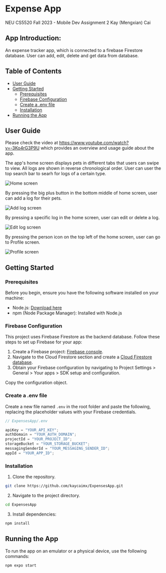 # Expense App

NEU CS5520 Fall 2023 - Mobile Dev Assignment 2
Kay (Mengxian) Cai

## App Introduction:

An expense tracker app, which is connected to a firebase Firestore database. User can add, edit, delete and get data from database.

## Table of Contents

- [User Guide](#user-guide)
- [Getting Started](#getting-started)
  - [Prerequisites](#prerequisites)
  - [Firebase Configuration](#firebase-configuration)
  - [Create a .env file](#create-a-env-file)
  - [Installation](#installation)
- [Running the App](#running-the-app)

## User Guide

Please check the video at https://www.youtube.com/watch?v=-3Ko4rG3P9U which provides an overview and usage guide about the app.

The app's home screen displays pets in different tabs that users can swipe to view. All logs are shown in reverse chronological order. User can user the top search bar to searh for logs of a certain type.

![Home screen](./PetDiaryApp/assets/screenshots/home.png)

By pressing the big plus button in the bottom middle of home screen, user can add a log for their pets.

![Add log screen](./PetDiaryApp/assets/screenshots/add.png)

By pressing a specific log in the home screen, user can edit or delete a log.

![Edit log screen](./PetDiaryApp/assets/screenshots/edit.png)

By pressing the person icon on the top left of the home screen, user can go to Profile screen.

![Profile screen](./PetDiaryApp/assets/screenshots/profile.png)

## Getting Started

### Prerequisites

Before you begin, ensure you have the following software installed on your machine:

- Node.js: [Download here](https://nodejs.org/)
- npm (Node Package Manager): Installed with Node.js

### Firebase Configuration

This project uses Firebase Firestore as the backend database. Follow these steps to set up Firebase for your app:

1. Create a Firebase project: [Firebase console](https://console.firebase.google.com/).
2. Navigate to the Cloud Firestore section and create a [Cloud Firestore database](https://firebase.google.com/docs/firestore/quickstart).
3. Obtain your Firebase configuration by navigating to Project Settings > General > Your apps > SDK setup and configuration.

Copy the configuration object.

### Create a .env file

Create a new file named `.env` in the root folder and paste the following, replacing the placeholder values with your Firebase credentials.

```javascript
// ExpensesApp/.env

apiKey = "YOUR_API_KEY";
authDomain = "YOUR_AUTH_DOMAIN";
projectId = "YOUR_PROJECT_ID";
storageBucket = "YOUR_STORAGE_BUCKET";
messagingSenderId = "YOUR_MESSAGING_SENDER_ID";
appId = "YOUR_APP_ID";
```

### Installation

1. Clone the repository.

```bash
git clone https://github.com/kaycaimx/ExpensesApp.git
```

2. Navigate to the project directory.

```bash
cd ExpensesApp
```

3. Install dependencies:

```bash
npm install
```

## Running the App

To run the app on an emulator or a physical device, use the following commands:

```bash
npm expo start
```
